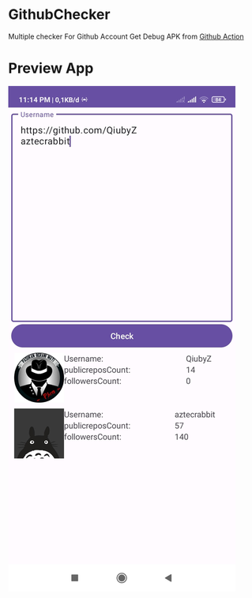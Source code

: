 # GithubChecker

Multiple checker For Github Account
Get Debug APK from [Github Action](https://github.com/QiubyZ/GithubChecker/actions)

# Preview App

![1](photo/1.jpg)